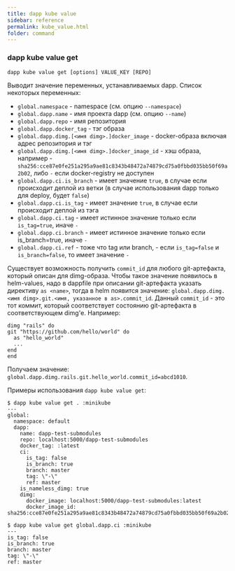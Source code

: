 ```yaml
---
title: dapp kube value
sidebar: reference
permalink: kube_value.html
folder: command
---
```

### dapp kube value get

```
dapp kube value get [options] VALUE_KEY [REPO]
```

Выводит значение переменных, устанавливаемых dapp. Список некоторых переменных:
* `global.namespace` - namespace (см. опцию `--namespace`)
* `global.dapp.name` - имя проекта dapp (см. опцию `--name`)
* `global.dapp.repo` - имя репозитория
* `global.dapp.docker_tag` - тэг образа
* `global.dapp.dimg.[<имя dimg>.]docker_image` - docker-образа включая адрес репозитория и тэг
* `global.dapp.dimg.[<имя dimg>.]docker_image_id` - хэш образа, например - `sha256:cce87e0fe251a295a9ae81c8343b48472a74879cd75a0fbbd035bb50f69a2b02`, либо `-` если docker-registry не доступен
* `global.dapp.ci.is_branch` - имеет значение `true`, в случае если происходит деплой из ветки (в случае использования dapp только для deploy, будет `false`)
* `global.dapp.ci.is_tag` - имеет значение `true`, в случае если происходит деплой из тэга
* `global.dapp.ci.tag` - имеет истинное значение только если `is_tag=true`, иначе `-`
* `global.dapp.ci.branch` - имеет истинное значение только если is_branch=true, иначе `-`
* `global.dapp.ci.ref` - тоже что tag или branch, - если `is_tag=false` и `is_branch=false`, то имеет значение `-`

Существует возможность получить `commit_id` для любого git-артефакта, который описан для dimg-образа. Чтобы такое значение появилось в helm-values, надо в dappfile при описании git-артефакта указать директиву `as <name>`, тогда в helm появится значение: `global.dapp.dimg.<имя dimg>.git.<имя, указанное в as>.commit_id`. Данный `commit_id` - это тот коммит, который соответствует состоянию git-артефакта в соответствующем dimg'е. Например:
```
dimg "rails" do
git "https://github.com/hello/world" do
  as "hello_world"
  ...
end
end
```
Получаем значение: `global.dapp.dimg.rails.git.hello_world.commit_id=abcd1010`.

Примеры использования `dapp kube value get`:

```
$ dapp kube value get . :minikube
---
global:
  namespace: default
  dapp:
    name: dapp-test-submodules
    repo: localhost:5000/dapp-test-submodules
    docker_tag: :latest
    ci:
      is_tag: false
      is_branch: true
      branch: master
      tag: \"-\"
      ref: master
    is_nameless_dimg: true
    dimg:
      docker_image: localhost:5000/dapp-test-submodules:latest
      docker_image_id: sha256:cce87e0fe251a295a9ae81c8343b48472a74879cd75a0fbbd035bb50f69a2b02
```

```
$ dapp kube value get global.dapp.ci :minikube
---
is_tag: false
is_branch: true
branch: master
tag: \"-\"
ref: master
```

